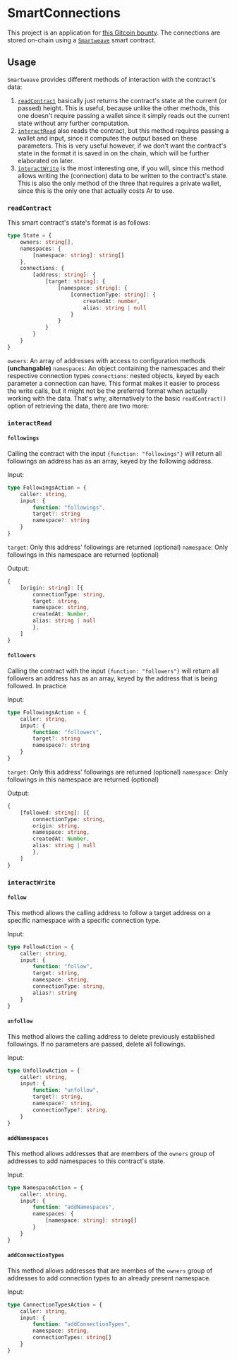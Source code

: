 # SmartConnections

This project is an application for [this Gitcoin bounty](https://gitcoin.co/issue/cyberconnecthq/cyberconnect-arweave/1/100027167). The connections are stored on-chain using a [`Smartweave`](https://github.com/ArweaveTeam/SmartWeave) smart contract.

## Usage

`Smartweave` provides different methods of interaction with the contract's data:

1) [`readContract`](https://github.com/ArweaveTeam/SmartWeave/blob/master/SDK.md#readcontract)
    basically just returns the contract's state at the current (or passed) height. This is useful, because unlike the other methods, this one doesn't require passing a wallet since it simply reads out the current state without any further computation.
2) [`interactRead`](https://github.com/ArweaveTeam/SmartWeave/blob/master/SDK.md#interactread) also reads the contract, but this method requires passing a wallet and input, since it computes the output based on these parameters. This is very useful however, if we don't want the contract's state in the format it is saved in on the chain, which will be further elaborated on later.
3) [`interactWrite`](https://github.com/ArweaveTeam/SmartWeave/blob/master/SDK.md#interactwrite) is the most interesting one, if you will, since this method allows writing the (connection) data to be written to the contract's state. This is also the only method of the three that requires a private wallet, since this is the only one that actually costs Ar to use.

### `readContract`

This smart contract's state's format is as follows:
```typescript
type State = {
    owners: string[],
    namespaces: {
        [namespace: string]: string[]
    },
    connections: {
        [address: string]: {
            [target: string]: {
                [namespace: string]: {
                    [connectionType: string]: {
                        createdAt: number,
                        alias: string | null
                    }
                }
            }
        }
    }
}
```
`owners`: An array of addresses with access to configuration methods **(unchangable)**
`namespaces`: An object containing the namespaces and their respective connection types
`connections`: nested objects, keyed by each parameter a connection can have. This format makes it easier to process the write calls, but it might not be the preferred format when actually working with the data. That's why, alternatively to the basic `readContract()` option of retrieving the data, there are two more:

### `interactRead`

#### `followings`

Calling the contract with the input `{function: "followings"}` will return all followings an address has as an array, keyed by the following address.

Input:

```typescript
type FollowingsAction = {
    caller: string,
    input: {
        function: "followings",
        target?: string
        namespace?: string
    }
}
```
`target`: Only this address' followings are returned (optional)
`namespace`: Only followings in this namespace are returned (optional)

Output:

```typescript
{
    [origin: string]: [{
        connectionType: string,
        target: string,
        namespace: string,
        createdAt: Number,
        alias: string | null
        },
    ]
}
```
#### `followers`

Calling the contract with the input `{function: "followers"}` will return all followers an address has as an array, keyed by the address that is being followed. In practice

Input:

```typescript
type FollowingsAction = {
    caller: string,
    input: {
        function: "followers",
        target?: string
        namespace?: string
    }
}
```
`target`: Only this address' followings are returned (optional)
`namespace`: Only followings in this namespace are returned (optional)

Output:

```typescript
{
    [followed: string]: [{
        connectionType: string,
        origin: string,
        namespace: string,
        createdAt: Number,
        alias: string | null
        },
    ]
}
```
### `interactWrite`

#### `follow`

This method allows the calling address to follow a target address on a specific namespace with a specific connection type.

Input:

```typescript
type FollowAction = {
    caller: string,
    input: {
        function: "follow",
        target: string,
        namespace: string,
        connectionType: string,
        alias?: string
    }
}
```

#### `unfollow`

This method allows the calling address to delete previously established followings. If no parameters are passed, delete all followings.

Input:

```typescript
type UnfollowAction = {
    caller: string,
    input: {
        function: "unfollow",
        target?: string,
        namespace?: string,
        connectionType?: string,
    }
}
```

#### `addNamespaces`

This method allows addresses that are members of the `owners` group of addresses to add namespaces to this contract's state.

Input:

```typescript
type NamespaceAction = {
    caller: string,
    input: {
        function: "addNamespaces",
        namespaces: {
            [namespace: string]: string[]
        }
    }
}
```

#### `addConnectionTypes`

This method allows addresses that are membes of the `owners` group of addresses to add connection types to an already present namespace.

Input:

```typescript
type ConnectionTypesAction = {
    caller: string,
    input: {
        function: "addConnectionTypes",
        namespace: string,
        connectionTypes: string[]
    }
}
```